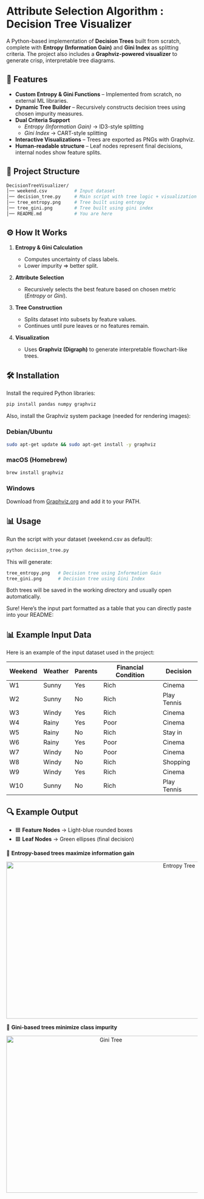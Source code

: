 # Attribute Selection Algorithm : Decision Tree Visualizer  

A Python-based implementation of **Decision Trees** built from scratch, complete with **Entropy (Information Gain)** and **Gini Index** as splitting criteria. The project also includes a **Graphviz-powered visualizer** to generate crisp, interpretable tree diagrams.  


## 🚀 Features  
- **Custom Entropy & Gini Functions** – Implemented from scratch, no external ML libraries.  
- **Dynamic Tree Builder** – Recursively constructs decision trees using chosen impurity measures.  
- **Dual Criteria Support**  
  - *Entropy (Information Gain)* → ID3-style splitting  
  - *Gini Index* → CART-style splitting  
- **Interactive Visualizations** – Trees are exported as PNGs with Graphviz.  
- **Human-readable structure** – Leaf nodes represent final decisions, internal nodes show feature splits.  


## 📂 Project Structure  
```bash
DecisionTreeVisualizer/
│── weekend.csv          # Input dataset
│── decision_tree.py     # Main script with tree logic + visualization
│── tree_entropy.png     # Tree built using entropy
│── tree_gini.png        # Tree built using gini index
│── README.md            # You are here
```


## ⚙️ How It Works

1. **Entropy & Gini Calculation**  
   - Computes uncertainty of class labels.  
   - Lower impurity ⇒ better split.  

2. **Attribute Selection**  
   - Recursively selects the best feature based on chosen metric (*Entropy* or *Gini*).  

3. **Tree Construction**  
   - Splits dataset into subsets by feature values.  
   - Continues until pure leaves or no features remain.  

4. **Visualization**  
   - Uses **Graphviz (Digraph)** to generate interpretable flowchart-like trees.  


## 🛠 Installation  

Install the required Python libraries:  

```bash
pip install pandas numpy graphviz
```

Also, install the Graphviz system package (needed for rendering images):

### Debian/Ubuntu
```bash
sudo apt-get update && sudo apt-get install -y graphviz
```

### macOS (Homebrew)
```bash
brew install graphviz
```

### Windows
Download from [Graphviz.org](https://graphviz.gitlab.io/download/) and add it to your PATH.


## 📊 Usage

Run the script with your dataset (weekend.csv as default):

```bash
python decision_tree.py
```

This will generate:

```bash
tree_entropy.png   # Decision tree using Information Gain
tree_gini.png      # Decision tree using Gini Index
```

Both trees will be saved in the working directory and usually open automatically.

Sure! Here’s the input part formatted as a table that you can directly paste into your README:

## 📊 Example Input Data

Here is an example of the input dataset used in the project:

| Weekend | Weather | Parents | Financial Condition | Decision     |
|---------|---------|---------|---------------------|--------------|
| W1      | Sunny   | Yes     | Rich                | Cinema       |
| W2      | Sunny   | No      | Rich                | Play Tennis  |
| W3      | Windy   | Yes     | Rich                | Cinema       |
| W4      | Rainy   | Yes     | Poor                | Cinema       |
| W5      | Rainy   | No      | Rich                | Stay in      |
| W6      | Rainy   | Yes     | Poor                | Cinema       |
| W7      | Windy   | No      | Poor                | Cinema       |
| W8      | Windy   | No      | Rich                | Shopping     |
| W9      | Windy   | Yes     | Rich                | Cinema       |
| W10     | Sunny   | No      | Rich                | Play Tennis  |


## 🔍 Example Output

- 🟦 **Feature Nodes** → Light-blue rounded boxes
- 🟩 **Leaf Nodes** → Green ellipses (final decision)

📌 **Entropy-based trees maximize information gain**  

<div align="center">
    <img width="894" height="413" alt="Entropy Tree" src="https://github.com/user-attachments/assets/2fb095ba-5a25-457c-b449-bcb756c3da0c" />
</div>


📌 **Gini-based trees minimize class impurity**

<div align="center">
    <img width="535" height="413" alt="Gini Tree" src="https://github.com/user-attachments/assets/eed20ab2-cf13-4bf6-be7c-316271f04a21" />
</div>

